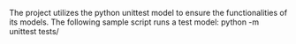 The project utilizes the python unittest model to ensure the functionalities of its models. The following sample script runs a test model: python -m unittest tests/